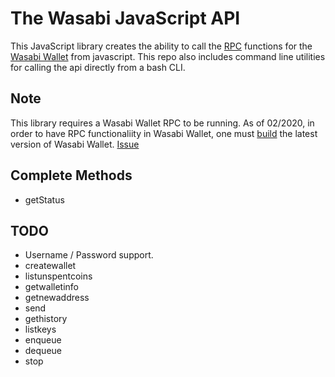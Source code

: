 # The Wasabi JavaScript API

This JavaScript library creates the ability to call the [RPC](https://docs.wasabiwallet.io/using-wasabi/RPC.html) functions for the [Wasabi Wallet](https://github.com/zkSNACKs/WalletWasabi/) from javascript. This repo also includes command line utilities for calling the api directly from a bash CLI.


## Note
This library requires a Wasabi Wallet RPC to be running. As of 02/2020, in order to have RPC functionaliity in Wasabi Wallet, one must [build](https://docs.wasabiwallet.io/using-wasabi/BuildSource.html#get-the-requirements) the latest version of Wasabi Wallet. [Issue](https://github.com/zkSNACKs/WalletWasabi/issues/3121)

## Complete Methods
- getStatus


## TODO
- Username / Password support.
- createwallet 
- listunspentcoins 
- getwalletinfo
- getnewaddress
- send
- gethistory
- listkeys
- enqueue
- dequeue
- stop

